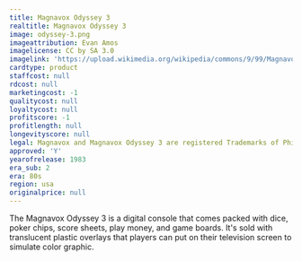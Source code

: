 ```yaml
---
title: Magnavox Odyssey 3
realtitle: Magnavox Odyssey 3
image: odyssey-3.png
imageattribution: Evan Amos
imagelicense: CC by SA 3.0
imagelink: 'https://upload.wikimedia.org/wikipedia/commons/9/99/Magnavox-Odyssey-Console-Set.jpg'
cardtype: product
staffcost: null
rdcost: null
marketingcost: -1
qualitycost: null
loyaltycost: null
profitscore: -1
profitlength: null
longevityscore: null
legal: Magnavox and Magnavox Odyssey 3 are registered Trademarks of Phillips Corporation
approved: 'Y'
yearofrelease: 1983
era_sub: 2
era: 80s
region: usa
originalprice: null
---
```


The Magnavox Odyssey 3 is a digital console that comes packed with dice, poker chips, score sheets, play money, and game boards. It's sold with translucent plastic overlays that players can put on their television screen to simulate color graphic.
